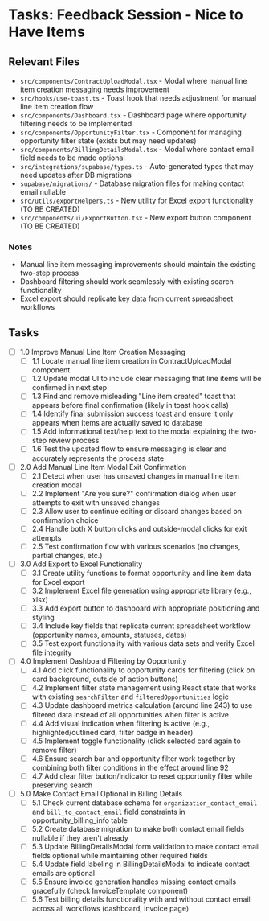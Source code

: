 # Tasks: Feedback Session - Nice to Have Items

## Relevant Files

- `src/components/ContractUploadModal.tsx` - Modal where manual line item creation messaging needs improvement
- `src/hooks/use-toast.ts` - Toast hook that needs adjustment for manual line item creation flow
- `src/components/Dashboard.tsx` - Dashboard page where opportunity filtering needs to be implemented
- `src/components/OpportunityFilter.tsx` - Component for managing opportunity filter state (exists but may need updates)
- `src/components/BillingDetailsModal.tsx` - Modal where contact email field needs to be made optional
- `src/integrations/supabase/types.ts` - Auto-generated types that may need updates after DB migrations
- `supabase/migrations/` - Database migration files for making contact email nullable
- `src/utils/exportHelpers.ts` - New utility for Excel export functionality (TO BE CREATED)
- `src/components/ui/ExportButton.tsx` - New export button component (TO BE CREATED)

### Notes

- Manual line item messaging improvements should maintain the existing two-step process
- Dashboard filtering should work seamlessly with existing search functionality
- Excel export should replicate key data from current spreadsheet workflows

## Tasks

- [ ] 1.0 Improve Manual Line Item Creation Messaging
  - [ ] 1.1 Locate manual line item creation in ContractUploadModal component
  - [ ] 1.2 Update modal UI to include clear messaging that line items will be confirmed in next step
  - [ ] 1.3 Find and remove misleading "Line item created" toast that appears before final confirmation (likely in toast hook calls)
  - [ ] 1.4 Identify final submission success toast and ensure it only appears when items are actually saved to database
  - [ ] 1.5 Add informational text/help text to the modal explaining the two-step review process
  - [ ] 1.6 Test the updated flow to ensure messaging is clear and accurately represents the process state

- [ ] 2.0 Add Manual Line Item Modal Exit Confirmation
  - [ ] 2.1 Detect when user has unsaved changes in manual line item creation modal
  - [ ] 2.2 Implement "Are you sure?" confirmation dialog when user attempts to exit with unsaved changes
  - [ ] 2.3 Allow user to continue editing or discard changes based on confirmation choice
  - [ ] 2.4 Handle both X button clicks and outside-modal clicks for exit attempts
  - [ ] 2.5 Test confirmation flow with various scenarios (no changes, partial changes, etc.)

- [ ] 3.0 Add Export to Excel Functionality
  - [ ] 3.1 Create utility functions to format opportunity and line item data for Excel export
  - [ ] 3.2 Implement Excel file generation using appropriate library (e.g., xlsx)
  - [ ] 3.3 Add export button to dashboard with appropriate positioning and styling
  - [ ] 3.4 Include key fields that replicate current spreadsheet workflow (opportunity names, amounts, statuses, dates)
  - [ ] 3.5 Test export functionality with various data sets and verify Excel file integrity

- [ ] 4.0 Implement Dashboard Filtering by Opportunity
  - [ ] 4.1 Add click functionality to opportunity cards for filtering (click on card background, outside of action buttons)
  - [ ] 4.2 Implement filter state management using React state that works with existing `searchFilter` and `filteredOpportunities` logic
  - [ ] 4.3 Update dashboard metrics calculation (around line 243) to use filtered data instead of all opportunities when filter is active
  - [ ] 4.4 Add visual indication when filtering is active (e.g., highlighted/outlined card, filter badge in header)
  - [ ] 4.5 Implement toggle functionality (click selected card again to remove filter)
  - [ ] 4.6 Ensure search bar and opportunity filter work together by combining both filter conditions in the effect around line 92
  - [ ] 4.7 Add clear filter button/indicator to reset opportunity filter while preserving search

- [ ] 5.0 Make Contact Email Optional in Billing Details
  - [ ] 5.1 Check current database schema for `organization_contact_email` and `bill_to_contact_email` field constraints in opportunity_billing_info table
  - [ ] 5.2 Create database migration to make both contact email fields nullable if they aren't already
  - [ ] 5.3 Update BillingDetailsModal form validation to make contact email fields optional while maintaining other required fields
  - [ ] 5.4 Update field labeling in BillingDetailsModal to indicate contact emails are optional
  - [ ] 5.5 Ensure invoice generation handles missing contact emails gracefully (check InvoiceTemplate component)
  - [ ] 5.6 Test billing details functionality with and without contact email across all workflows (dashboard, invoice page)
